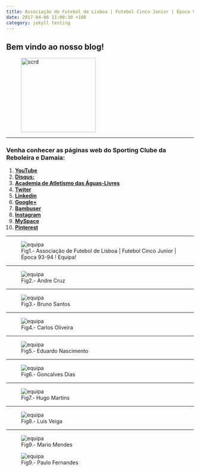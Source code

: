 ```yaml
---
title: Associação de Futebol de Lisboa | Futebol Cinco Junior | Época 93-94
date: 2017-04-06 11:00:30 +100
category: jekyll testing
---
```


## Bem vindo ao nosso blog!

<figure>
	<img src="{{ '/images/scrd.png' | prepend: site.baseurl }}" alt="scrd" width="200px" height="200px">

</figure>

<hr/>

### Venha conhecer as páginas web do Sporting Clube da Reboleira e Damaia:

 1. <a href="https://www.youtube.com/channel/UCtQQHhFjdPeA0DDobSeydWg" target="_blank"> **YouTube**</a>
 2. <a href="https://disqus.com/home/forum/sportingcred/" target="_blank"> **Disqus:**</a>
 3. <a href="https://screboleiradamaia.wixsite.com/sportingcrd/academia" target="_blank"> **Academia de Atletismo das Águas-Livres**</a>
 4. <a href="https://twitter.com/sporting_crd" target="_blank"> **Twiter**</a>       
 5. <a href="https://www.linkedin.com/in/jos%C3%A9-marques-331993138/" target="_blank"> **Linkedin**</a>
 6. <a href="https://plus.google.com/u/0/113308389834614028018" target="_blank"> **Google+**</a>
 7. <a href="http://bambuser.com/channel/SportingCRD" target="_blank"> **Bambuser**</a>
 8. <a href="https://www.instagram.com/scrddevsport/" target="_blank"> **Instagram**</a>
 9. <a href="https://myspace.com/sportingcrd" target="_blank"> **MySpace**</a>
 10. <a href="https://www.pinterest.pt/scrddesporto/" target="_blank"> **Pinterest**</a>

<hr/>

<figure>
	<img src="{{ '/images/associacao fut 5 junior 93-94/quadro.jpg' | prepend: site.baseurl }}" alt="equipa">
	<figcaption>Fig1.- Associação de Futebol de Lisboa | Futebol Cinco Junior | Época 93-94 ! Equipa!</figcaption>
</figure>

<hr/>

<figure>
	<img src="{{ '/images/associacao fut 5 junior 93-94/andrecruz.jpg' | prepend: site.baseurl }}" alt="equipa">
	<figcaption>Fig2.- Andre Cruz</figcaption>
</figure>

<hr/>

<figure>
	<img src="{{ '/images/associacao fut 5 junior 93-94/brunosantos.jpg' | prepend: site.baseurl }}" alt="equipa">
<figcaption>Fig3.- Bruno Santos</figcaption>
</figure>

<hr/>

<figure>
	<img src="{{ '/images/associacao fut 5 junior 93-94/carlosoliveira.jpg' | prepend: site.baseurl }}" alt="equipa">
	<figcaption>Fig4.- Carlos Oliveira</figcaption>
</figure>

<hr/>

<figure>
	<img src="{{ '/images/associacao fut 5 junior 93-94/eduardonascimento.jpg' | prepend: site.baseurl }}" alt="equipa">
	<figcaption>Fig5.- Eduardo Nascimento</figcaption>
</figure>

<hr/>

<figure>
	<img src="{{ '/images/associacao fut 5 junior 93-94/goncalvesdias.jpg' | prepend: site.baseurl }}" alt="equipa">
	<figcaption>Fig6.- Goncalves Dias</figcaption>
</figure>

<hr/>

<figure>
	<img src="{{ '/images/associacao fut 5 junior 93-94/hugomartins.jpg' | prepend: site.baseurl }}" alt="equipa">
	<figcaption>Fig7.- Hugo Martins</figcaption>
</figure>

<hr/>

<figure>
	<img src="{{ '/images/associacao fut 5 junior 93-94/luisveiga.jpg' | prepend: site.baseurl }}" alt="equipa">
	<figcaption>Fig8.- Luis Veiga</figcaption>
</figure>

<hr/>

<figure>
	<img src="{{ '/images/associacao fut 5 junior 93-94/mariomendes.jpg' | prepend: site.baseurl }}" alt="equipa">
	<figcaption>Fig9.- Mario Mendes</figcaption>
</figure>

<figure>
	<img src="{{ '/images/associacao fut 5 junior 93-94/paulofernandes.jpg' | prepend: site.baseurl }}" alt="equipa">
	<figcaption>Fig9.- Paulo Fernandes</figcaption>
</figure>
